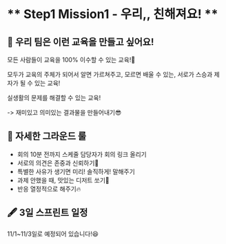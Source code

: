 # ** Step1 Mission1 - 우리,, 친해져요! **

## 📄 우리 팀은 이런 교육을 만들고 싶어요!

모든 사람들이 교육을 100% 이수할 수 있는 교육!🙌

모두가 교육의 주체가 되어서 알면 가르쳐주고, 모르면 배울 수 있는, 서로가 스승과 제자가 될 수 있는 교육!

실생활의 문제를 해결할 수 있는 교육!

-> 재미있고 의미있는 결과물을 만들어내기😎

## 📌 자세한 그라운드 룰
- 회의 10분 전까지 스케줄 담당자가 회의 링크 올리기
- 서로의 의견은 존중과 신뢰하기🙏
- 특별한 사유가 생기면 미리! 솔직하게! 말해주기
- 과제 안했을 때, 맛있는 디저트 쏘기🍰
- 반응 열정적으로 해주기🔥

## 🖋 3일 스프린트 일정

11/1~11/3일로 예정되어 있습니다!😆
